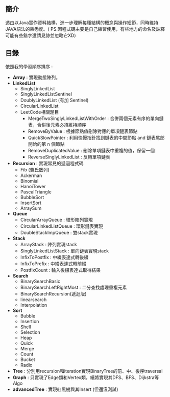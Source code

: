 ## 簡介
透由以Java實作資料結構，進一步理解每種結構的概念與操作細節，同時維持JAVA語法的熟悉度。( PS.因程式碼主要是自己練習使用，有些地方的命名及註釋可能有些錯字還請見諒並忽略它XD)
## 目錄 
依照我的學習順序排序 : 
+ **Array** : 實現動態陣列。
+ **LinkedList**
  + SinglyLinkedList
  + SinglyLinkedListSentinel
  + DoublyLinkedList (有加 Sentinel)
  + CircularLinkedList
  + LeetCode相關題目
    + MergeTwoSinglyLinkedListWithOrder : 合併兩個元素有序的單向鏈表，合併後元素必須維持順序
    + RemoveByValue : 根據節點值刪除對應的單項鏈表節點
    + QuickSlowPointer : 利用快慢指針找到鏈表的中間節點 and 鏈表尾部開始的第 n 個節點
    + RemoveDuplicatedValue : 刪除單項鏈表中重複的值，保留一個
    + ReverseSinglyLinkedList : 反轉單項鏈表
+ **Recursion** : 實現常見的遞迴程式碼
  + Fib (費氏數列)
  + Ackerman
  + Binomial
  + HanoiTower
  + PascalTriangle
  + BubbleSort
  + InsertSort
  + ArraySum
+ **Queue**
  + CircularArrayQueue : 環形陣列實現
  + CircularLinkedListQueue : 環形鏈表實現
  + DoubleStackImpQueue : 雙stack實現
+ **Stack**
  +  ArrayStack : 陣列實現stack
  +  SinglyLinkedListStack : 單向鏈表實現stack
  +  InfixToPostfix : 中綴表達式轉後綴
  +  InfixToPrefix : 中綴表達式轉前綴
  +  PostfixCount : 輸入後綴表達式取得結果
+ **Search**
  + BinarySearchBasic
  + BinarySearchLeftRightMost : 二分查找處理重複元素
  + BinarySearchRecursion(遞迴版)
  + linearsearch
  + Interpolation
+ **Sort**
  + Bubble
  + Insertion
  + Shell
  + Selection
  + Heap
  + Quick
  + Merge
  + Count
  + Bucket
  + Radix
+ **Tree** : 分別用recursion和iteration實現BinaryTree的前、中、後序traversal
+ **Graph** : 只實現了Edge類和Vertex類，續將實現其DFS、BFS、Dijkstra等Algo
+ **advancedTree** : 實現紅黑樹與其Insert (但還沒測試)
